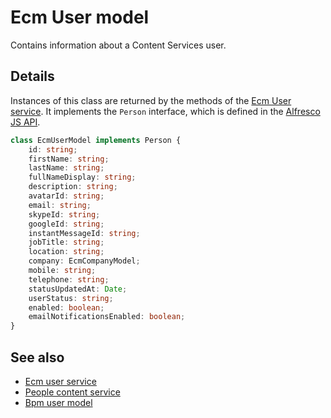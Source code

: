 # Ecm User model

Contains information about a Content Services user.

## Details

Instances of this class are returned by the methods of the
[Ecm User service](ecm-user.service.md). It implements the `Person`
interface, which is defined in the
[Alfresco JS API](https://github.com/Alfresco/alfresco-js-api/blob/master/src/alfresco-core-rest-api/docs/Person.md).

```ts
class EcmUserModel implements Person {
    id: string;
    firstName: string;
    lastName: string;
    fullNameDisplay: string;
    description: string;
    avatarId: string;
    email: string;
    skypeId: string;
    googleId: string;
    instantMessageId: string;
    jobTitle: string;
    location: string;
    company: EcmCompanyModel;
    mobile: string;
    telephone: string;
    statusUpdatedAt: Date;
    userStatus: string;
    enabled: boolean;
    emailNotificationsEnabled: boolean;
}
```

<!-- Don't edit the See also section. Edit seeAlsoGraph.json and run config/generateSeeAlso.js -->
<!-- seealso start -->
## See also

- [Ecm user service](ecm-user.service.md)
- [People content service](people-content.service.md)
- [Bpm user model](bpm-user.model.md)
<!-- seealso end -->